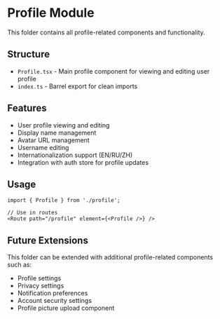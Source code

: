 # Profile Module

This folder contains all profile-related components and functionality.

## Structure

- `Profile.tsx` - Main profile component for viewing and editing user profile
- `index.ts` - Barrel export for clean imports

## Features

- User profile viewing and editing
- Display name management
- Avatar URL management
- Username editing
- Internationalization support (EN/RU/ZH)
- Integration with auth store for profile updates

## Usage

```tsx
import { Profile } from './profile';

// Use in routes
<Route path="/profile" element={<Profile />} />
```

## Future Extensions

This folder can be extended with additional profile-related components such as:
- Profile settings
- Privacy settings
- Notification preferences
- Account security settings
- Profile picture upload component
